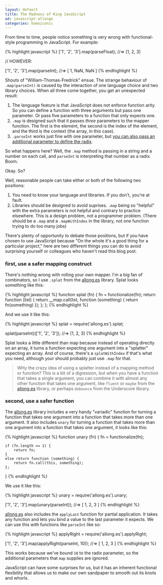 ```yaml
---
layout: default
title: The Madness of King JavaScript
ad: javascript-allonge
categories: homoiconic
---
```


From time to time, people notice something is very wrong with functional-style programming in JavaScript. For example:

{% highlight javascript %}
['1', '2', '3'].map(parseFloat);
  //=> [1, 2, 3]
  
// HOWEVER:

['1', '2', '3'].map(parseInt);
  //=> [ 1, NaN, NaN ]
{% endhighlight %}
  
Shouts of "William-Thomas-Fredrick" ensue. The strange behaviour of `.map(parseInt)` is caused by the interaction of one language choice and two library choices. When all three come together, you get an unexpected result:

1. The language feature is that JavaScript does not enforce function arity. So you can define a function with three arguments but pass one parameter. Or pass five parameters to a function that only expects one.
2. `.map` is designed such that it passes *three* parameters to the mapper function. The first is the element, the second is the index of the element, and the third is the context (the array, in this case).
3. `.parseInt` works just fine with one parameter, but [you can also pass an additional parameter to define the radix](https://developer.mozilla.org/en-US/docs/JavaScript/Reference/Global_Objects/parseInt).

So what happens here? Well, the `.map` method is passing in a string and a number on each call, and `parseInt` is interpreting that number as a radix. Boom.

Okay. So?

Well, reasonable people can take either or both of the following two positions:

1. You need to know your language and libraries. If you don't, you're at fault.
2. Libraries should be designed to avoid suprises. `.map` being so "helpful" with the extra parameters is not helpful and contrary to practice elsewhere. This is a design problem, not a programmer problem. (There should be a `.map` and a `.mapWithIndex` in the library, not one function trying to do too many jobs)

There's plenty of opportunity to debate those positions, but if you have chosen to use JavaScript because "On the whole it's a good thing for a particular project," here are two different things you can do to avoid surprising yourself or colleagues who haven't read this blog post.

### first, use a safer mapping construct

There's nothing wrong with rolling your own mapper. I'm a big fan of combinators, so I use `.splat` from the [allong.es] library. Splat looks something like this:

{% highlight javascript %}
function splat (fn) {
  fn = functionalize(fn);
  return function (list) {
    return __map.call(list, function (something) { return fn(something) });
  };
};
{% endhighlight %}
  
And we use it like this:

{% highlight javascript %}
splat = require('allong.es').splat;

splat(parseInt)(['1', '2', '3']);
  //=> [1, 2, 3]
{% endhighlight %}
  
Splat looks a little different than map because instead of operating directly on an array, it turns a function expecting one argument into a "splatter" expecting an array. And of course, there's a `splatWithIndex` if that's what you need, although your should probably just use `.map` for that.

> WHy the crazy idea of using a splatter instead of a mapping method or function? This is a bit of a digression, but when you have a  function that takes a single argument, you can combine it with almost any other function that takes one argument, like `fluent` or `maybe` from the [allong.es] library, or perhaps `debounce` from the Underscore library.

### second, use a safer function

The [allong.es] library includes a very handy "variadic" function for turning a function that takes one argument into a function that takes more than one argument. It also includes `unary` for turning a function that takes more than one argument into a function that takes one argument, it looks like this:

{% highlight javascript %}
function unary (fn) {
  fn = functionalize(fn);

	if (fn.length == 1) {
		return fn;
	}
	else return function (something) {
		return fn.call(this, something);
	};
} 
{% endhighlight %}
  
We use it like this:

{% highlight javascript %}
unary = require('allong.es').unary;

['1', '2', '3'].map(unary(parseInt));
  //=> [ 1, 2, 3 ]
{% endhighlight %}
  
[allong.es] also includes the `applyLast` function for partial application. It takes any function and lets you bind a value to the last parameter it expects. We can use this with functions like `parseInt` like so:

{% highlight javascript %}
applyRight = require('allong.es').applyRight;

['1', '2', '3'].map(applyRight(parseInt, 10));
  //=> [ 1, 2, 3 ]
{% endhighlight %}
  
This works because we've bound `10` to the radix parameter, so the additional parameters that `map` supplies are ignored.

JavaScript can have some surprises for us, but it has an inherent functional flexibility that allows us to make our own sandpaper to smooth out its knots and whorls.




[allong.es]: http://allong.es